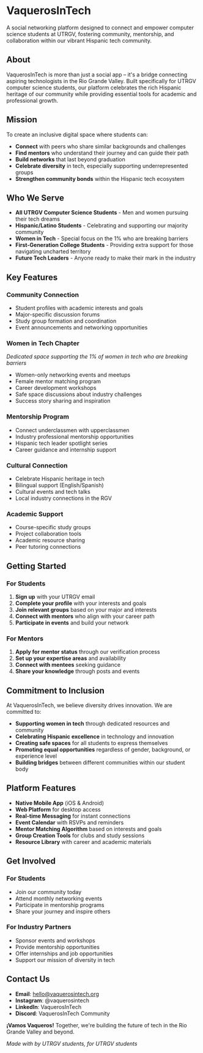# VaquerosInTech 

A social networking platform designed to connect and empower computer science students at UTRGV, fostering community, mentorship, and collaboration within our vibrant Hispanic tech community.

##  About

VaquerosInTech is more than just a social app – it's a bridge connecting aspiring technologists in the Rio Grande Valley. Built specifically for UTRGV computer science students, our platform celebrates the rich Hispanic heritage of our community while providing essential tools for academic and professional growth.

##  Mission

To create an inclusive digital space where students can:
- **Connect** with peers who share similar backgrounds and challenges
- **Find mentors** who understand their journey and can guide their path
- **Build networks** that last beyond graduation
- **Celebrate diversity** in tech, especially supporting underrepresented groups
- **Strengthen community bonds** within the Hispanic tech ecosystem

##  Who We Serve

- **All UTRGV Computer Science Students** - Men and women pursuing their tech dreams
- **Hispanic/Latino Students** - Celebrating and supporting our majority community
- **Women in Tech** - Special focus on the 1% who are breaking barriers
- **First-Generation College Students** - Providing extra support for those navigating uncharted territory
- **Future Tech Leaders** - Anyone ready to make their mark in the industry

## Key Features

### Community Connection
- Student profiles with academic interests and goals
- Major-specific discussion forums
- Study group formation and coordination
- Event announcements and networking opportunities

###  Women in Tech Chapter
*Dedicated space supporting the 1% of women in tech who are breaking barriers*
- Women-only networking events and meetups
- Female mentor matching program
- Career development workshops
- Safe space discussions about industry challenges
- Success story sharing and inspiration

###  Mentorship Program
- Connect underclassmen with upperclassmen
- Industry professional mentorship opportunities
- Hispanic tech leader spotlight series
- Career guidance and internship support

### Cultural Connection
- Celebrate Hispanic heritage in tech
- Bilingual support (English/Spanish)
- Cultural events and tech talks
- Local industry connections in the RGV

###  Academic Support
- Course-specific study groups
- Project collaboration tools
- Academic resource sharing
- Peer tutoring connections

##  Getting Started

### For Students
1. **Sign up** with your UTRGV email
2. **Complete your profile** with your interests and goals
3. **Join relevant groups** based on your major and interests
4. **Connect with mentors** who align with your career path
5. **Participate in events** and build your network

### For Mentors
1. **Apply for mentor status** through our verification process
2. **Set up your expertise areas** and availability
3. **Connect with mentees** seeking guidance
4. **Share your knowledge** through posts and events

##  Commitment to Inclusion

At VaquerosInTech, we believe diversity drives innovation. We are committed to:
- **Supporting women in tech** through dedicated resources and community
- **Celebrating Hispanic excellence** in technology and innovation
- **Creating safe spaces** for all students to express themselves
- **Promoting equal opportunities** regardless of gender, background, or experience level
- **Building bridges** between different communities within our student body

##  Platform Features

- **Native Mobile App** (iOS & Android)
- **Web Platform** for desktop access
- **Real-time Messaging** for instant connections
- **Event Calendar** with RSVPs and reminders
- **Mentor Matching Algorithm** based on interests and goals
- **Group Creation Tools** for clubs and study sessions
- **Resource Library** with career and academic materials



##  Get Involved

### For Students
- Join our community today
- Attend monthly networking events
- Participate in mentorship programs
- Share your journey and inspire others

### For Industry Partners
- Sponsor events and workshops
- Provide mentorship opportunities
- Offer internships and job opportunities
- Support our mission of diversity in tech

##  Contact Us

- **Email**: hello@vaquerosintech.org
- **Instagram**: @vaquerosintech
- **LinkedIn**: VaquerosInTech
- **Discord**: VaquerosInTech Community


**¡Vamos Vaqueros!**  Together, we're building the future of tech in the Rio Grande Valley and beyond.

*Made with by UTRGV students, for UTRGV students*